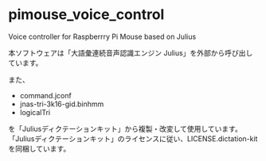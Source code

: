 # pimouse_voice_control


Voice controller for Raspberrry Pi Mouse based on Julius

本ソフトウェアは「大語彙連続音声認識エンジン Julius」を外部から呼び出しています。

また、

* command.jconf
* jnas-tri-3k16-gid.binhmm
* logicalTri

を「Juliusディクテーションキット」から複製・改変して使用しています。 「Juliusディクテーションキット」のライセンスに従い、LICENSE.dictation-kitを同梱しています。
